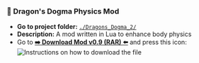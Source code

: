
### 🐉 Dragon's Dogma Physics Mod

- **Go to project folder:** [`./Dragons_Dogma_2/`](./Dragons_Dogma_2/)
- **Description:** A mod written in Lua to enhance body physics
- Go to **[➡️ Download Mod v0.9 (RAR) ⬅️](https://github.com/mauricios11/videogame_modding/blob/main/Dragons_Dogma_2/physics/physics_enhanced.rar)** and press this icon: 
![Instructions on how to download the file](https://raw.githubusercontent.com/mauricios/videogame_modding/main/img/press_this_icon.png)